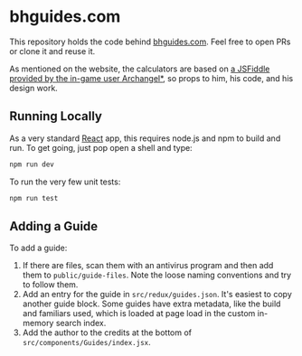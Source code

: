 # bhguides.com

This repository holds the code behind [bhguides.com](https://bhguides.com). Feel free to open PRs or clone it and reuse it.

As mentioned on the website, the calculators are based on [a JSFiddle provided by the in-game user Archangel*](https://jsfiddle.net/dchzwg90/), so props to him, his code, and his design work.

## Running Locally

As a very standard [React](https://react.dev/) app, this requires node.js and npm to build and run. To get going, just pop open a shell and type:

```bash
npm run dev 
```

To run the very few unit tests:

```bash
npm run test
```

## Adding a Guide

To add a guide:

1. If there are files, scan them with an antivirus program and then add them to `public/guide-files`. Note the loose naming conventions and try to follow them.
2. Add an entry for the guide in `src/redux/guides.json`. It's easiest to copy another guide block. Some guides have extra metadata, like the build and familiars used, which is loaded at page load in the custom in-memory search index.
3. Add the author to the credits at the bottom of `src/components/Guides/index.jsx`.
